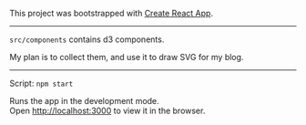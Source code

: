 This project was bootstrapped with [Create React App](https://github.com/facebook/create-react-app).

---

`src/components` contains d3 components.

My plan is to collect them, and use it to draw SVG for my blog.

---

Script: `npm start`

Runs the app in the development mode.<br />
Open [http://localhost:3000](http://localhost:3000) to view it in the browser.
